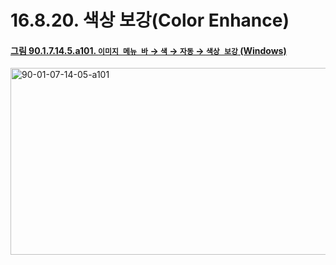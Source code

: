 # 16.8.20. 색상 보강(Color Enhance)

<a id="90-01-07-14-05-a101"></a>

#### [그림 90.1.7.14.5.a101. `이미지 메뉴 바` → `색` → `자동` → `색상 보강` (Windows)](./90-01-07-14-05-color_enhance.md#90-01-07-14-05-a101)
<img width="556" height="299" alt="90-01-07-14-05-a101" src="https://github.com/user-attachments/assets/28528d6c-265c-4f55-b12a-6bf8f0ada855" />